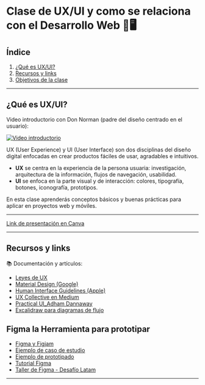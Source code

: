 # Clase de UX/UI y como se relaciona con el Desarrollo Web 🎨🖥️ 

## Índice
1. [¿Qué es UX/UI?](#qué-es-uxui)
2. [Recursos y links](#recursos-y-links)
3. [Objetivos de la clase](#figma-la-herramienta-para-prototipar)

---

## ¿Qué es UX/UI?
Video introductorio con Don Norman (padre del diseño centrado en el usuario):

[![Video introductorio](https://img.youtube.com/vi/yY96hTb8WgI/1.jpg)](https://www.youtube.com/watch?v=yY96hTb8WgI)

UX (User Experience) y UI (User Interface) son dos disciplinas del diseño digital enfocadas en crear productos fáciles de usar, agradables e intuitivos.

- **UX** se centra en la experiencia de la persona usuaria: investigación, arquitectura de la información, flujos de navegación, usabilidad.  
- **UI** se enfoca en la parte visual y de interacción: colores, tipografía, botones, iconografía, prototipos.

En esta clase aprenderás conceptos básicos y buenas prácticas para aplicar en proyectos web y móviles.

---

[Link de presentación en Canva](https://www.canva.com/design/DAGwtNGiCAg/_gY58x0SS10UbdjjSu_R6g/view?utm_content=DAGwtNGiCAg&utm_campaign=designshare&utm_medium=link2&utm_source=uniquelinks&utlId=h31c2451a6b)

---

## Recursos y links
📚 Documentación y artículos:
- [Leyes de UX](https://laws-of-ux.com/es/)  
- [Material Design (Google)](https://m3.material.io/)  
- [Human Interface Guidelines (Apple)](https://developer.apple.com/design/human-interface-guidelines/)  
- [UX Collective en Medium](https://uxdesign.cc/)
- [Practical UI_Adham Dannaway](https://drive.google.com/file/d/10OAARaCPdSzFYcDcmydQveRp1iVDyZgm/view?usp=sharing)
- [Excalidraw para diagramas de flujo](https://excalidraw.com)
  

## Figma la Herramienta para prototipar
- [Figma y Figjam](https://www.figma.com/)
- [Ejemplo de caso de estudio](https://www.behance.net/gallery/139082073/TampiGO-UXUI-Case-Study)
- [Ejemplo de prototipado](https://www.figma.com/proto/809QcH4CkVQRQV3tMVvrKt/TampiGO--App-Design--Copy-?page-id=146%3A239&node-id=176-3047&p=f&viewport=233%2C261%2C0.12&t=SVkUYYnDeyfjZpCs-1&scaling=min-zoom&content-scaling=fixed&starting-point-node-id=176%3A2998)
- [Tutorial Figma](https://www.youtube.com/watch?v=rgOOYOKqpXw)
- [Taller de Figma - Desafío Latam](https://cursos.desafiolatam.com/courses/taller-figma)

---


